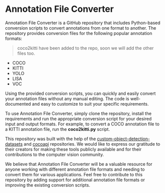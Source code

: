 # Annotation File Converter
Annotation File Converter is a GitHub repository that includes Python-based conversion scripts to convert annotations from one format to another. The repository provides conversion files for the following popular annotation formats:

> coco2kitti have been added to the repo, soon we will add the other files too.

* COCO 
* KITTI
* YOLO
* LISA
* VOC

Using the provided conversion scripts, you can quickly and easily convert your annotation files without any manual editing. The code is well-documented and easy to customize to suit your specific requirements.

To use Annotation File Converter, simply clone the repository, install the requirements and run the appropriate conversion script for your desired input and output formats. For example, to convert a COCO annotation file to a KITTI annotation file, run the **coco2kitti.py** script.

This repository was built with the help of the [custom-object-detection-datasets](https://github.com/howl0893/custom-object-detection-datasets) and [cocoapi](https://github.com/cocodataset/cocoapi) repositories. We would like to express our gratitude to their creators for making these tools publicly available and for their contributions to the computer vision community.

We believe that Annotation File Converter will be a valuable resource for anyone working with different annotation file formats and needing to convert them for various applications. Feel free to contribute to this repository by adding support for additional annotation file formats or improving the existing conversion scripts.
